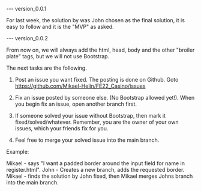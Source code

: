 --- version_0.0.1

For last week, the solution by was John chosen as the final solution, it is easy to follow and it is the "MVP" as asked.

--- version_0.0.2

From now on, we will always add the html, head, body and the other "broiler plate" tags, but we will not use Bootstrap.

The next tasks are the following.

1. Post an issue you want fixed. The posting is done on Github.
Goto https://github.com/Mikael-Helin/FE22_Casino/issues

2. Fix an issue posted by someone else. (No Bootstrap allowed yet!).
When you begin fix an issue, open another branch first.

3. If someone solved your issue without Bootstrap, then mark it fixed/solved/whatever.
Remember, you are the owner of your own issues, which your friends fix for you.

4. Feel free to merge your solved issue into the main branch.

Example:

Mikael - says "I want a padded border around the input field for name in register.html".
John - Creates a new branch, adds the requested border.
Mikael - finds the solution by John fixed, then Mikael merges Johns branch into the main branch.
